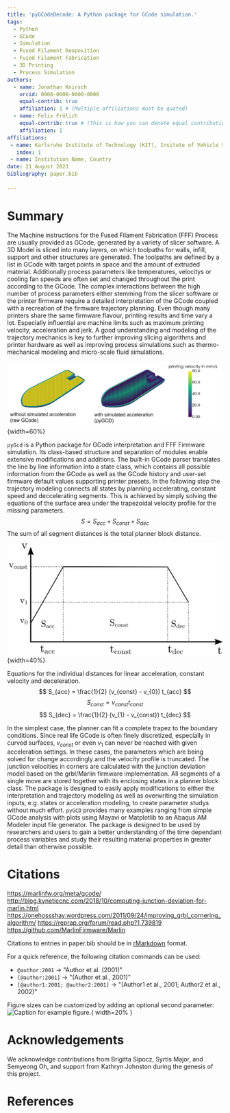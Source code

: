 ```yaml
---
title: 'pyGCodeDecode: A Python package for GCode simulation.'
tags:
  - Python
  - GCode
  - Simulation
  - Fused Filament Deoposition
  - Fused Filament Fabrication
  - 3D Printing
  - Process Simulation
authors:
  - name: Jonathan Knirsch
    orcid: 0000-0000-0000-0000
    equal-contrib: true
    affiliation: 1 # (Multiple affiliations must be quoted)
  - name: Felix Frölich
    equal-contrib: true # (This is how you can denote equal contributions between multiple authors)
    affiliation: 1
affiliations:
 - name: Karlsruhe Institute of Technology (KIT), Insitute of Vehicle System Technology, Germany
   index: 1
 - name: Institution Name, Country
date: 21 August 2023
bibliography: paper.bib

---
```


# Summary

The Machine instructions for the Fused Filament Fabrication (FFF) Process are usually provided as GCode, generated by a variety of slicer software. A 3D Model is sliced into many layers, on which toolpaths for walls, infill, support and other structures are generated. The toolpaths are defined by a list in GCode with target points in space and the amount of extruded material. Additionally process parameters like temperatures, velocitys or cooling fan speeds are often set and changed throughout the print according to the GCode. The complex interactions between the high number of process parameters either stemming from the slicer software or the printer firmware require a detailed interpretation of the GCode coupled with a recreation of the firmware trajectory planning. Even though many printers share the same firmware flavour, printing results and time vary a lot. Especially influential are machine limits such as maximum printing velocity, acceleration and jerk. A good understanding and modeling of the trajectory mechanics is key to further improving slicing algorithms and printer hardware as well as improving process simulations such as thermo-mechanical modeling and micro-scale fluid simulations.

![Comparison between simulated acceleration.\label{fig:acc_comp}](comparison.png){width=60%}

`pyGcd` is a Python package for GCode interpretation and FFF Firmware simulation.
Its class-based structure and separation of modules enable extensive modifications and additions. The built-in GCode parser translates the line by line information into a state class, which contains all possible information from the GCode as well as the GCode history and user-set firmware default values supporting printer presets. In the following step the trajectory modeling connects all states by planning accelerating, constant speed and deccelerating segments. This is achieved by simply solving the equations of the surface area under the trapezoidal velocity profile for the missing parameters.
$$
S = S_{acc} + S_{const} + S_{dec}
$$
The sum of all segment distances is the total planner block distance.

![Trapezoidal Velocity Profile.\label{fig:trapezoid}](trapezoid_profile.svg){width=40%}

Equations for the individual distances for linear acceleration, constant velocity and deceleration.
$$
S_{acc} = \frac{1}{2} (v_{const} - v_{0}) t_{acc}
$$
$$
S_{const} =  v_{const}t_{const}
$$
$$
S_{dec} = \frac{1}{2} (v_{1} - v_{const}) t_{dec}
$$

In the simplest case, the planner can fit a complete trapez to the boundary conditions. Since real life GCode is often finely discretized, especially in curved surfaces, $v_{const}$ or even $v_{1}$ can never be reached with given acceleration settings. In these cases, the parameters which are being solved for change accordingly and the velocity profile is truncated.
The junction velocities in corners are calculated with the junction deviation model based on the grbl/Marlin firmware implementation. All segments of a single move are stored together with its enclosing states in a planner block class. The package is designed to easily apply modifications to either the interpretation and trajectory modeling as well as overwriting the simulation inputs, e.g. states or acceleration modeling, to create parameter studys without much effort.
`pyGCD` provides many examples ranging from simple GCode analysis with plots using Mayavi or Matplotlib to an Abaqus AM Modeler input file generator. The package is designed to be used by researchers and users to gain a better understanding of the time dependant process variables and study their resulting material properties in greater detail than otherwise possible.

# Citations

https://marlinfw.org/meta/gcode/
http://blog.kyneticcnc.com/2018/10/computing-junction-deviation-for-marlin.html
https://onehossshay.wordpress.com/2011/09/24/improving_grbl_cornering_algorithm/
https://reprap.org/forum/read.php?1,739819
https://github.com/MarlinFirmware/Marlin


Citations to entries in paper.bib should be in
[rMarkdown](http://rmarkdown.rstudio.com/authoring_bibliographies_and_citations.html)
format.


For a quick reference, the following citation commands can be used:
- `@author:2001`  ->  "Author et al. (2001)"
- `[@author:2001]` -> "(Author et al., 2001)"
- `[@author1:2001; @author2:2001]` -> "(Author1 et al., 2001; Author2 et al., 2002)"


Figure sizes can be customized by adding an optional second parameter:
![Caption for example figure.](figure.png){ width=20% }

# Acknowledgements

We acknowledge contributions from Brigitta Sipocz, Syrtis Major, and Semyeong
Oh, and support from Kathryn Johnston during the genesis of this project.

# References
